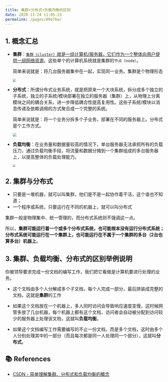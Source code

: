 ```yaml
---
title: 集群+分布式+负载均衡的区别
date: 2020-11-24 11:05:23
permalink: /pages/09e7be/
---
```

## 1. 概念汇总

- **集群**：<u>`集群（cluster）`就是一组计算机/服务器，它们作为一个整体向用户提供一组网络资源</u>，这些单个的计算机系统就是集群的`节点（node）`。

  简单来说就是：将几台服务器集中在一起，实现同一业务。集群是个物理形态

  <img src="https://cs-wiki.oss-cn-shanghai.aliyuncs.com/img/20201124114442.png" style="zoom: 60%;" />

- **分布式**：所谓分布式业务系统，就是把原来一个大块系统，拆分成多个独立的子系统，独立的子系统/模块部署在独立的服务器（集群）上，从物理上分离模块之间的耦合关系，进一步降低耦合性提高复用性。这些子系统/模块以消息传递及依赖调用的方式聚合成一个完整的系统。

  简单来说就是：将一个业务分拆多个子业务，部署在不同的服务器上。分布式是个工作方式。

  <img src="https://cs-wiki.oss-cn-shanghai.aliyuncs.com/img/20201122165939.png" style="zoom:67%;" />

- **负载均衡**：在业务量和数据量较高的情况下，单台服务器无法承担所有的负载压力，通过负载均衡手段，将流量和数据分摊到一个集群组成的多台服务器上，以提高整体的负载处理能力。

  <img src="https://cs-wiki.oss-cn-shanghai.aliyuncs.com/img/20201124114511.png" style="zoom:50%;" />

## 2. 集群与分布式

- 只要是一堆机器，就可以叫集群，他们是不是一起协作着干活，这个谁也不知道；
- 一个程序或系统，只要运行在不同的机器上，就可以叫分布式

集群一般是物理集中、统一管理的，而分布式系统则不强调这一点。

所以，**集群可能运行着一个或多个分布式系统，也可能根本没有运行分布式系统；分布式系统可能运行在一个集群上，也可能运行在不属于一个集群的多台（2台也算多台）机器上**。

## 3. 集群、负载均衡、分布式的区别举例说明

你被领导要求完成一份文档的编写工作，我们把它看做是计算机要进行处理的业务。

- 这个文档由多个人分解成多个子文档，每个人完成一部分，最后拼装成完整的文档，这就是**集群**的工作

- 如果这个文档放在一个机器上，多人同时访问会导致响应速度变慢，这时候网管多放了几台机器，每个机器上都有这个文档，访问者会自动被分配到访问较少的服务器上处理该文档，这就叫**负载均衡**。

- 如果这个文档编写工作需要编写的不止一份文档，而是多个文档，这时由多个人分别处理其中的一部分（而且每次都是同一人处理同一个部分），这就叫**分布式**。

## 📚 References

- [CSDN - 简单理解集群、分布式和负载均衡的概念](https://blog.csdn.net/wfq784967698/article/details/79428825)